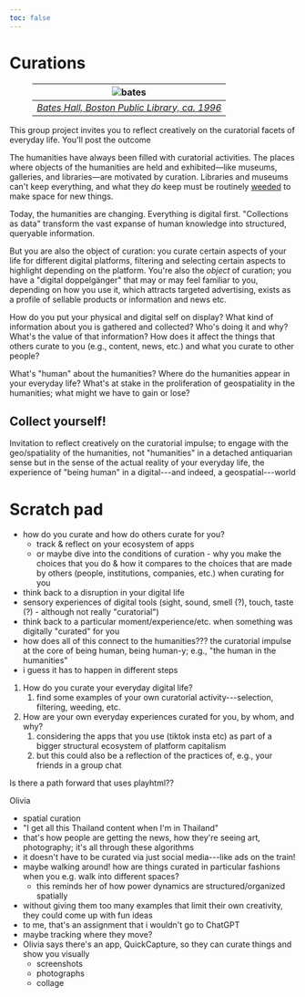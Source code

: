 ```yaml
---
toc: false
---
```


<script type="module" src="../../../script.js"></script>

# Curations

<figure>

| ![bates](https://iiif.digitalcommonwealth.org/iiif/2/commonwealth:8623mm05h/149,1072,5548,2277/1200,/0/default.jpg) |
| :----------------------------------------------------------------------------------------------------------------: |
| *[Bates Hall, Boston Public Library, ca. 1996](https://www.digitalcommonwealth.org/search/commonwealth:w6636v74b)* |

</figure>

This group project invites you to reflect creatively on the curatorial facets of everyday life. You'll post the outcome

The humanities have always been filled with curatorial activities. The places where objects of the humanities are held and exhibited—like museums, galleries, and libraries—are motivated by curation. Libraries and museums can't keep everything, and what they *do* keep must be routinely [weeded](https://en.wikipedia.org/wiki/Weeding_(library)) to make space for new things.

Today, the humanities are changing. Everything is digital first. "Collections as data" transform the vast expanse of human knowledge into structured, queryable information.

But you are also the object of curation: you curate certain aspects of your life for different digital platforms, filtering and selecting certain aspects to highlight depending on the platform. You're also the *object* of curation; you have a "digital doppelgänger" that may or may feel familiar to you, depending on how you use it, which attracts targeted advertising, exists as a profile of sellable products or information and news etc.

How do you put your physical and digital self on display? What kind of information about you is gathered and collected? Who's doing it and why? What's the value of that information? How does it affect the things that others curate to you (e.g., content, news, etc.) and what you curate to other people?

What's "human" about the humanities? Where do the humanities appear in your everyday life? What's at stake in the proliferation of geospatiality in the humanities; what might we have to gain or lose?

## Collect yourself!

Invitation to reflect creatively on the curatorial impulse; to engage with the geo/spatiality of the humanities, not "humanities" in a detached antiquarian sense but in the sense of the actual reality of your everyday life, the experience of "being human" in a digital---and indeed, a geospatial---world

# Scratch pad

- how do you curate and how do others curate for you?
  - track & reflect on your ecosystem of apps
  - or maybe dive into the conditions of curation - why you make the choices that you do & how it compares to the choices that are made by others (people, institutions, companies, etc.) when curating for you
- think back to a disruption in your digital life
- sensory experiences of digital tools (sight, sound, smell (?), touch, taste (?) - although not really "curatorial")
- think back to a particular moment/experience/etc. when something was digitally "curated" for you
- how does all of this connect to the humanities??? the curatorial impulse at the core of being human, being human-y; e.g., "the human in the humanities"
- i guess it has to happen in different steps

1. How do you curate your everyday digital life?
   1. find some examples of your own curatorial activity---selection, filtering, weeding, etc.
2. How are your own everyday experiences curated for you, by whom, and why?
   1. considering the apps that you use (tiktok insta etc) as part of a bigger structural ecosystem of platform capitalism
   2. but this could also be a reflection of the practices of, e.g., your friends in a group chat

Is there a path forward that uses playhtml??

Olivia
- spatial curation
- "I get all this Thailand content when I'm in Thailand"
- that's how people are getting the news, how they're seeing art, photography; it's all through these algorithms
- it doesn't have to be curated via just social media---like ads on the train!
- maybe walking around! how are things curated in particular fashions when you e.g. walk into different spaces?
  - this reminds her of how power dynamics are structured/organized spatially
- without giving them too many examples that limit their own creativity, they could come up with fun ideas
- to me, that's an assignment that i wouldn't go to ChatGPT 
- maybe tracking where they move?
- Olivia says there's an app, QuickCapture, so they can curate things and show you visually
  - screenshots
  - photographs
  - collage